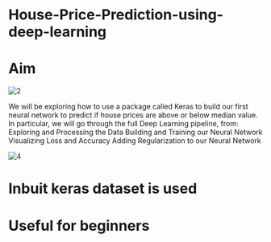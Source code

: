 # House-Price-Prediction-using-deep-learning

# Aim

![2](https://user-images.githubusercontent.com/52822987/120145132-ae00ab00-c200-11eb-89f2-815af6376f15.jpg)

We will be exploring how to use a package called Keras to build our first neural network to predict if house prices are above or below median value. In particular, we will go through the full Deep Learning pipeline, from:  Exploring and Processing the Data Building and Training our Neural Network Visualizing Loss and Accuracy Adding Regularization to our Neural Network

![4](https://user-images.githubusercontent.com/52822987/120145278-df797680-c200-11eb-99f8-db640dc4aaf6.jpg)


# Inbuit keras dataset is used

# Useful for beginners
